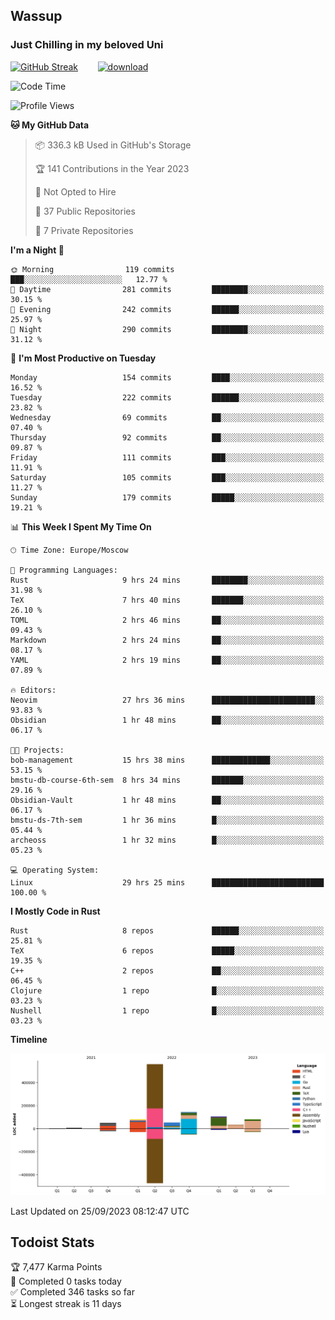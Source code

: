 ## Wassup 
### Just Chilling in my beloved Uni 

<!--
-->

[![GitHub Streak](http://github-readme-streak-stats.herokuapp.com?user=archeoss&theme=shades-of-purple&hide_border=true&date_format=j%20M%5B%20Y%5D)](https://git.io/streak-stats)&nbsp;&nbsp;&nbsp;&nbsp;&nbsp;&nbsp;&nbsp;&nbsp;[![download](https://user-images.githubusercontent.com/68448737/147796309-d8b65b1d-4dde-40d9-b03a-2b42aaa6cd43.jpeg)
](http://bmstu.ru/)

<!--START_SECTION:waka-->
![Code Time](http://img.shields.io/badge/Code%20Time-1%2C790%20hrs%2054%20mins-blue)

![Profile Views](http://img.shields.io/badge/Profile%20Views-6-blue)

**🐱 My GitHub Data** 

> 📦 336.3 kB Used in GitHub's Storage 
 > 
> 🏆 141 Contributions in the Year 2023
 > 
> 🚫 Not Opted to Hire
 > 
> 📜 37 Public Repositories 
 > 
> 🔑 7 Private Repositories 
 > 
**I'm a Night 🦉** 

```text
🌞 Morning                119 commits         ███░░░░░░░░░░░░░░░░░░░░░░   12.77 % 
🌆 Daytime                281 commits         ████████░░░░░░░░░░░░░░░░░   30.15 % 
🌃 Evening                242 commits         ██████░░░░░░░░░░░░░░░░░░░   25.97 % 
🌙 Night                  290 commits         ████████░░░░░░░░░░░░░░░░░   31.12 % 
```
📅 **I'm Most Productive on Tuesday** 

```text
Monday                   154 commits         ████░░░░░░░░░░░░░░░░░░░░░   16.52 % 
Tuesday                  222 commits         ██████░░░░░░░░░░░░░░░░░░░   23.82 % 
Wednesday                69 commits          ██░░░░░░░░░░░░░░░░░░░░░░░   07.40 % 
Thursday                 92 commits          ██░░░░░░░░░░░░░░░░░░░░░░░   09.87 % 
Friday                   111 commits         ███░░░░░░░░░░░░░░░░░░░░░░   11.91 % 
Saturday                 105 commits         ███░░░░░░░░░░░░░░░░░░░░░░   11.27 % 
Sunday                   179 commits         █████░░░░░░░░░░░░░░░░░░░░   19.21 % 
```


📊 **This Week I Spent My Time On** 

```text
🕑︎ Time Zone: Europe/Moscow

💬 Programming Languages: 
Rust                     9 hrs 24 mins       ████████░░░░░░░░░░░░░░░░░   31.98 % 
TeX                      7 hrs 40 mins       ███████░░░░░░░░░░░░░░░░░░   26.10 % 
TOML                     2 hrs 46 mins       ██░░░░░░░░░░░░░░░░░░░░░░░   09.43 % 
Markdown                 2 hrs 24 mins       ██░░░░░░░░░░░░░░░░░░░░░░░   08.17 % 
YAML                     2 hrs 19 mins       ██░░░░░░░░░░░░░░░░░░░░░░░   07.89 % 

🔥 Editors: 
Neovim                   27 hrs 36 mins      ███████████████████████░░   93.83 % 
Obsidian                 1 hr 48 mins        ██░░░░░░░░░░░░░░░░░░░░░░░   06.17 % 

🐱‍💻 Projects: 
bob-management           15 hrs 38 mins      █████████████░░░░░░░░░░░░   53.15 % 
bmstu-db-course-6th-sem  8 hrs 34 mins       ███████░░░░░░░░░░░░░░░░░░   29.16 % 
Obsidian-Vault           1 hr 48 mins        ██░░░░░░░░░░░░░░░░░░░░░░░   06.17 % 
bmstu-ds-7th-sem         1 hr 36 mins        █░░░░░░░░░░░░░░░░░░░░░░░░   05.44 % 
archeoss                 1 hr 32 mins        █░░░░░░░░░░░░░░░░░░░░░░░░   05.23 % 

💻 Operating System: 
Linux                    29 hrs 25 mins      █████████████████████████   100.00 % 
```

**I Mostly Code in Rust** 

```text
Rust                     8 repos             ██████░░░░░░░░░░░░░░░░░░░   25.81 % 
TeX                      6 repos             █████░░░░░░░░░░░░░░░░░░░░   19.35 % 
C++                      2 repos             ██░░░░░░░░░░░░░░░░░░░░░░░   06.45 % 
Clojure                  1 repo              █░░░░░░░░░░░░░░░░░░░░░░░░   03.23 % 
Nushell                  1 repo              █░░░░░░░░░░░░░░░░░░░░░░░░   03.23 % 
```



**Timeline**

![Lines of Code chart](https://raw.githubusercontent.com/archeoss/archeoss/master/assets/bar_graph.png)


 Last Updated on 25/09/2023 08:12:47 UTC
<!--END_SECTION:waka-->

## Todoist Stats

<!-- TODO-IST:START -->
🏆  7,477 Karma Points           
🌸  Completed 0 tasks today           
✅  Completed 346 tasks so far           
⏳  Longest streak is 11 days
<!-- TODO-IST:END -->
